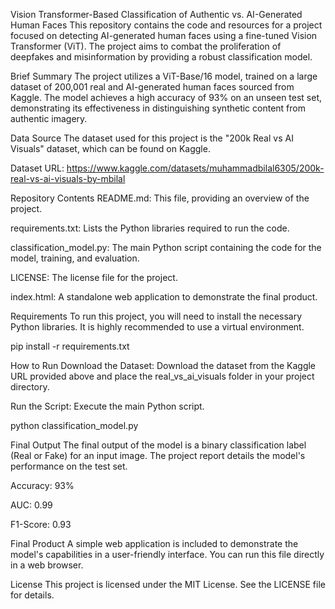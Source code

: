 Vision Transformer-Based Classification of Authentic vs. AI-Generated Human Faces
This repository contains the code and resources for a project focused on detecting AI-generated human faces using a fine-tuned Vision Transformer (ViT). The project aims to combat the proliferation of deepfakes and misinformation by providing a robust classification model.

Brief Summary
The project utilizes a ViT-Base/16 model, trained on a large dataset of 200,001 real and AI-generated human faces sourced from Kaggle. The model achieves a high accuracy of 93% on an unseen test set, demonstrating its effectiveness in distinguishing synthetic content from authentic imagery.

Data Source
The dataset used for this project is the "200k Real vs AI Visuals" dataset, which can be found on Kaggle.

Dataset URL: https://www.kaggle.com/datasets/muhammadbilal6305/200k-real-vs-ai-visuals-by-mbilal

Repository Contents
README.md: This file, providing an overview of the project.

requirements.txt: Lists the Python libraries required to run the code.

classification_model.py: The main Python script containing the code for the model, training, and evaluation.

LICENSE: The license file for the project.

index.html: A standalone web application to demonstrate the final product.

Requirements
To run this project, you will need to install the necessary Python libraries. It is highly recommended to use a virtual environment.

pip install -r requirements.txt

How to Run
Download the Dataset: Download the dataset from the Kaggle URL provided above and place the real_vs_ai_visuals folder in your project directory.

Run the Script: Execute the main Python script.

python classification_model.py

Final Output
The final output of the model is a binary classification label (Real or Fake) for an input image. The project report details the model's performance on the test set.

Accuracy: 93%

AUC: 0.99

F1-Score: 0.93

Final Product
A simple web application is included to demonstrate the model's capabilities in a user-friendly interface. You can run this file directly in a web browser.

License
This project is licensed under the MIT License. See the LICENSE file for details.
